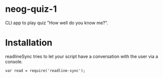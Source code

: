 # neog-quiz-1
  CLI app to play quiz "How well do you know me?".

# Installation
  readlineSync tries to let your script have a conversation with the user via a console. 
  
    var read = require('readline-sync');  
